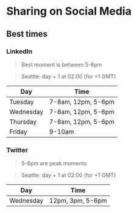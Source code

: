 # Sharing on Social Media

## Best times

### LinkedIn

> Best moment is between 5-6pm

> Seattle: day + 1 at 02:00 (for +1 GMT)

|Day|Time|
|-|-|
|Tuesday|7-8am, 12pm, 5-6pm|
|Wednesday|7-8am, 12pm, 5-6pm|
|Thursday|7-8am, 12pm, 5-6pm|
|Friday|9-10am|

### Twitter

> 5-6pm are peak moments

> Seattle: day + 1 at 02:00 (for +1 GMT)

|Day|Time|
|-|-|
|Wednesday|12pm, 3pm, 5-6pm|